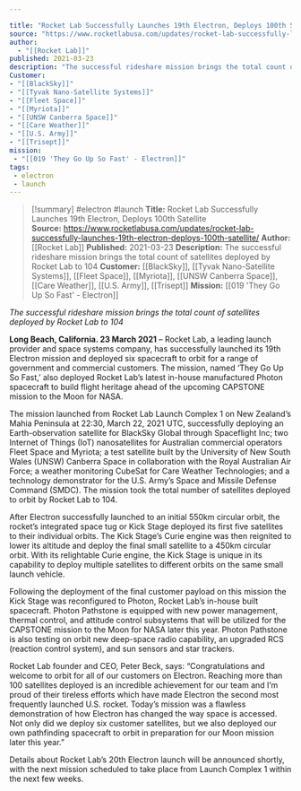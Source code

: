 ```yaml
---

title: "Rocket Lab Successfully Launches 19th Electron, Deploys 100th Satellite  "
source: "https://www.rocketlabusa.com/updates/rocket-lab-successfully-launches-19th-electron-deploys-100th-satellite/"
author:
  - "[[Rocket Lab]]"
published: 2021-03-23
description: "The successful rideshare mission brings the total count of satellites deployed by Rocket Lab to 104"
Customer: 
- "[[BlackSky]]"
- "[[Tyvak Nano-Satellite Systems]]"
- "[[Fleet Space]]"
- "[[Myriota]]"
- "[[UNSW Canberra Space]]"
- "[[Care Weather]]"
- "[[U.S. Army]]"
- "[[Trisept]]"
mission:
 - "[[019 'They Go Up So Fast' - Electron]]"
tags:
 - electron
 - launch
---
```

>[!summary]
#electron #launch
**Title:** Rocket Lab Successfully Launches 19th Electron, Deploys 100th Satellite  
**Source:** https://www.rocketlabusa.com/updates/rocket-lab-successfully-launches-19th-electron-deploys-100th-satellite/
**Author:** [[Rocket Lab]]
**Published:** 2021-03-23
**Description:** The successful rideshare mission brings the total count of satellites deployed by Rocket Lab to 104
**Customer:** [[BlackSky]], [[Tyvak Nano-Satellite Systems]], [[Fleet Space]], [[Myriota]], [[UNSW Canberra Space]], [[Care Weather]], [[U.S. Army]], [[Trisept]]
**Mission:** [[019 'They Go Up So Fast' - Electron]]

*The successful rideshare mission brings the total count of satellites deployed by Rocket Lab to 104*

**Long Beach, California. 23 March 2021** – Rocket Lab, a leading launch provider and space systems company, has successfully launched its 19th Electron mission and deployed six spacecraft to orbit for a range of government and commercial customers. The mission, named ‘They Go Up So Fast,’ also deployed Rocket Lab’s latest in-house manufactured Photon spacecraft to build flight heritage ahead of the upcoming CAPSTONE mission to the Moon for NASA.

The mission launched from Rocket Lab Launch Complex 1 on New Zealand’s Mahia Peninsula at 22:30, March 22, 2021 UTC, successfully deploying an Earth-observation satellite for BlackSky Global through Spaceflight Inc; two Internet of Things (IoT) nanosatellites for Australian commercial operators Fleet Space and Myriota; a test satellite built by the University of New South Wales (UNSW) Canberra Space in collaboration with the Royal Australian Air Force; a weather monitoring CubeSat for Care Weather Technologies; and a technology demonstrator for the U.S. Army’s Space and Missile Defense Command (SMDC). The mission took the total number of satellites deployed to orbit by Rocket Lab to 104.

After Electron successfully launched to an initial 550km circular orbit, the rocket’s integrated space tug or Kick Stage deployed its first five satellites to their individual orbits. The Kick Stage’s Curie engine was then reignited to lower its altitude and deploy the final small satellite to a 450km circular orbit. With its relightable Curie engine, the Kick Stage is unique in its capability to deploy multiple satellites to different orbits on the same small launch vehicle.

Following the deployment of the final customer payload on this mission the Kick Stage was reconfigured to Photon, Rocket Lab’s in-house built spacecraft. Photon Pathstone is equipped with new power management, thermal control, and attitude control subsystems that will be utilized for the CAPSTONE mission to the Moon for NASA later this year. Photon Pathstone is also testing on orbit new deep-space radio capability, an upgraded RCS (reaction control system), and sun sensors and star trackers.

Rocket Lab founder and CEO, Peter Beck, says: “Congratulations and welcome to orbit for all of our customers on Electron. Reaching more than 100 satellites deployed is an incredible achievement for our team and I’m proud of their tireless efforts which have made Electron the second most frequently launched U.S. rocket. Today’s mission was a flawless demonstration of how Electron has changed the way space is accessed. Not only did we deploy six customer satellites, but we also deployed our own pathfinding spacecraft to orbit in preparation for our Moon mission later this year.”

Details about Rocket Lab’s 20th Electron launch will be announced shortly, with the next mission scheduled to take place from Launch Complex 1 within the next few weeks.